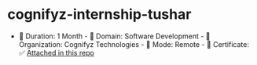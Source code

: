 # cognifyz-internship-tushar
- 🔹 Duration: 1 Month   - 🔹 Domain: Software Development   - 🔹 Organization: Cognifyz Technologies   - 🔹 Mode: Remote   - 🔹 Certificate: ✅ [Attached in this repo](./Tushar_cognifyz_certificate.pdf)
